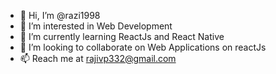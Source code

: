 - 👋 Hi, I’m @razi1998
- 👀 I’m interested in Web Development
- 🌱 I’m currently learning ReactJs and React Native
- 💞️ I’m looking to collaborate on Web Applications on reactJs
- 📫 Reach me at rajivp332@gmail.com

<!---
razi1998/razi1998 is a ✨ special ✨ repository because its `README.md` (this file) appears on your GitHub profile.
You can click the Preview link to take a look at your changes.
--->
